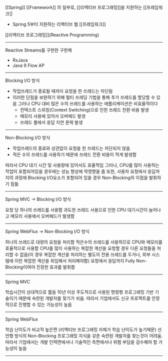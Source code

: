 [[Spring]] [[Framework]] 의 일부로, [[리액티브 프로그래밍]]을 지원하는 [[프레임워크]]

- Spring 5부터 지원하는 리액티브 웹 [[프레임워크]]


[[리액티브 프로그래밍]](Reactive Programming)

------------------------------

Reactive Streams를 구현한 구현체
- RxJava
- Java 9 Flow AP

----------------------------------------------------------------------------------------------------

Blocking I/O 방식

- 작업쓰레드가 종료될 때까지 요청을 한 쓰레드는 차단됨
- 이러한 단점을 보완하기 위해 멀티 쓰레딩 기법을 통해 추가 쓰레드를 할당할 수 있음
	그러나 CPU 대비 많은 수의 쓰레드를 사용하는 애플리케이션은 비효율적이다
	- 컨텍스트 스위칭(Context Switching)으로 인한 쓰레드 전환 비용 발생
 	- 메모리 사용에 있어서 오버헤드 발생
	- 쓰레드 풀에서 응답 지연 문제 발생

------------------------------

Non-Blocking I/O 방식

- 작업쓰레드의 종료와 상관없이 요청을 한 쓰레드는 차단되지 않음
- 적은 수의 쓰레드를 사용하기 때문에 쓰레드 전환 비용이 적게 발생함

따라서 CPU 대기 시간 및 사용량에 있어서도 효율적임
그러나, CPU를 많이 사용하는 작업이 포함되어있을 경우에는 성능 향상에 악영향을 줌
또한, 사용자 요청에서 응답까지의 과정에 Blocking I/O요소가 포함되어 있을 경우 Non-Blocking의 이점을 발휘하기 힘듦

----------------------------------------------------------------------------------------------------

Spring MVC → Blocking I/O 방식

요청 당 하나의 쓰레드를 사용함
과도한 쓰레드 사용으로 인한 CPU 대기시간이 늘어나고 메모리 사용에서 오버헤드가 발생함

------------------------------

Spring WebFlux → Non-Blocking I/O 방식

하나의 쓰레드로 대량의 요청을 처리함
적은수의 쓰레드를 사용하므로 CPU와 메모리를 효율적으로 사용함
CPU를 많이 사용하는 복잡한 계산을 요청할 경우 다른 요청들을 처리할 수 없음(이 경우 복잡한 계산을 처리하는 별도의 전용 쓰레드를 두거나, 외부 시스템에 이런 복잡한 계산을 위임해서 처리해야함)
요청에서 응답까지 Fully Non-Blocking이여야 진정한 효과를 발휘함

----------------------------------------------------------------------------------------------------

Spring MVC

학습시간이 상대적으로 짧음
10년 이상 주도적으로 사용된 명령형 프로그래밍 기반 기술이기 때문에 숙련된 개발자를 찾기가 쉬움. 따라서
기업에서도 신규 프로젝트를 안정적으로 진행할 수 있는 가능성이 높음

------------------------------

Spring WebFlux

학습 난이도가 비교적 높은편 (리액티브 프로그래밍 자체가 학습 난이도가 높기때문)
선언형 방식의 Non-Blocking 프로그래밍 지식을 갖춘 숙련된 개발자를 찾는것이 어려움. 따라서
기업에서는 개발 인력면에서나 기술적인 측면에서나 위험 부담을 감수해야 할 가능성이 높음

----------------------------------------------------------------------------------------------------














